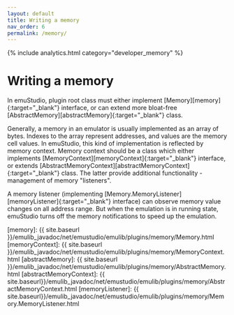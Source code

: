 ```yaml
---
layout: default
title: Writing a memory
nav_order: 6
permalink: /memory/
---
```


{% include analytics.html category="developer_memory" %}

# Writing a memory

In emuStudio, plugin root class must either implement [Memory][memory]{:target="_blank"} interface, or can extend more
bloat-free [AbstractMemory][abstractMemory]{:target="_blank"} class.

Generally, a memory in an emulator is usually implemented as an array of bytes. Indexes to the array represent
addresses, and values are the memory cell values. In emuStudio, this kind of implementation is reflected by memory
context. Memory context should be a class which either implements [MemoryContext][memoryContext]{:target="_blank"}
interface, or extends [AbstractMemoryContext][abstractMemoryContext]{:target="_blank"} class. The latter provide
additional functionality - management of memory "listeners".

A memory listener (implementing [Memory.MemoryListener][memoryListener]{:target="_blank"} interface) can observe memory
value changes on all address range. But when the emulation is in running state, emuStudio turns off the memory
notifications to speed up the emulation.

[memory]: {{ site.baseurl }}/emulib_javadoc/net/emustudio/emulib/plugins/memory/Memory.html
[memoryContext]: {{ site.baseurl }}/emulib_javadoc/net/emustudio/emulib/plugins/memory/MemoryContext.html
[abstractMemory]: {{ site.baseurl }}/emulib_javadoc/net/emustudio/emulib/plugins/memory/AbstractMemory.html
[abstractMemoryContext]: {{ site.baseurl}}/emulib_javadoc/net/emustudio/emulib/plugins/memory/AbstractMemoryContext.html
[memoryListener]: {{ site.baseurl}}/emulib_javadoc/net/emustudio/emulib/plugins/memory/Memory.MemoryListener.html
